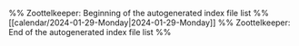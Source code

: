 %% Zoottelkeeper: Beginning of the autogenerated index file list  %%
 [[calendar/2024-01-29-Monday|2024-01-29-Monday]]
%% Zoottelkeeper: End of the autogenerated index file list  %%
